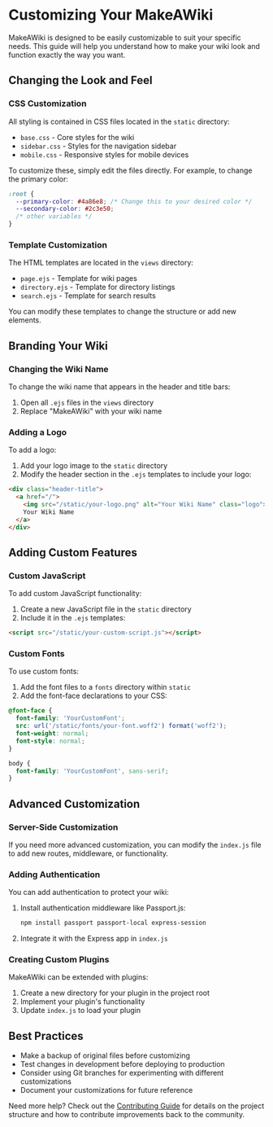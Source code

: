 # Customizing Your MakeAWiki

MakeAWiki is designed to be easily customizable to suit your specific needs. This guide will help you understand how to make your wiki look and function exactly the way you want.

## Changing the Look and Feel

### CSS Customization

All styling is contained in CSS files located in the `static` directory:

- `base.css` - Core styles for the wiki
- `sidebar.css` - Styles for the navigation sidebar
- `mobile.css` - Responsive styles for mobile devices

To customize these, simply edit the files directly. For example, to change the primary color:

```css
:root {
  --primary-color: #4a86e8; /* Change this to your desired color */
  --secondary-color: #2c3e50;
  /* other variables */
}
```

### Template Customization

The HTML templates are located in the `views` directory:

- `page.ejs` - Template for wiki pages
- `directory.ejs` - Template for directory listings
- `search.ejs` - Template for search results

You can modify these templates to change the structure or add new elements.

## Branding Your Wiki

### Changing the Wiki Name

To change the wiki name that appears in the header and title bars:

1. Open all `.ejs` files in the `views` directory
2. Replace "MakeAWiki" with your wiki name

### Adding a Logo

To add a logo:

1. Add your logo image to the `static` directory
2. Modify the header section in the `.ejs` templates to include your logo:

```html
<div class="header-title">
  <a href="/">
    <img src="/static/your-logo.png" alt="Your Wiki Name" class="logo">
    Your Wiki Name
  </a>
</div>
```

## Adding Custom Features

### Custom JavaScript

To add custom JavaScript functionality:

1. Create a new JavaScript file in the `static` directory
2. Include it in the `.ejs` templates:

```html
<script src="/static/your-custom-script.js"></script>
```

### Custom Fonts

To use custom fonts:

1. Add the font files to a `fonts` directory within `static`
2. Add the font-face declarations to your CSS:

```css
@font-face {
  font-family: 'YourCustomFont';
  src: url('/static/fonts/your-font.woff2') format('woff2');
  font-weight: normal;
  font-style: normal;
}

body {
  font-family: 'YourCustomFont', sans-serif;
}
```

## Advanced Customization

### Server-Side Customization

If you need more advanced customization, you can modify the `index.js` file to add new routes, middleware, or functionality.

### Adding Authentication

You can add authentication to protect your wiki:

1. Install authentication middleware like Passport.js:
   ```bash
   npm install passport passport-local express-session
   ```

2. Integrate it with the Express app in `index.js`

### Creating Custom Plugins

MakeAWiki can be extended with plugins:

1. Create a new directory for your plugin in the project root
2. Implement your plugin's functionality
3. Update `index.js` to load your plugin

## Best Practices

- Make a backup of original files before customizing
- Test changes in development before deploying to production
- Consider using Git branches for experimenting with different customizations
- Document your customizations for future reference

Need more help? Check out the [Contributing Guide](/contributing) for details on the project structure and how to contribute improvements back to the community.
